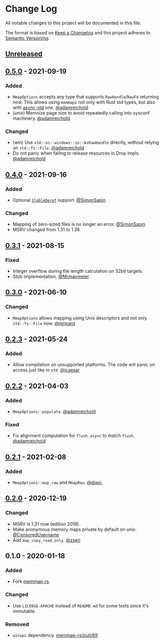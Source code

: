 # Change Log
All notable changes to this project will be documented in this file.

The format is based on [Keep a Changelog](http://keepachangelog.com/)
and this project adheres to [Semantic Versioning](http://semver.org/).

## [Unreleased]

## [0.5.0] - 2021-09-19
### Added
- `MmapOptions` accepts any type that supports `RawHandle`/`RawFd` returning now.
  This allows using `memmap2` not only with Rust std types, but also with
  [async-std](https://github.com/async-rs/async-std) one.
  [@adamreichold](https://github.com/adamreichold)
- (unix) Memoize page size to avoid repeatedly calling into sysconf machinery.
  [@adamreichold](https://github.com/adamreichold)

### Changed
- (win) Use `std::os::windows::io::AsRawHandle` directly, without relying on `std::fs::File`.
  [@adamreichold](https://github.com/adamreichold)
- Do not panic when failing to release resources in Drop impls.
  [@adamreichold](https://github.com/adamreichold)

## [0.4.0] - 2021-09-16
### Added
- Optional [`StableDeref`](https://github.com/storyyeller/stable_deref_trait) support.
  [@SimonSapin](https://github.com/SimonSapin)

### Changed
- Mapping of zero-sized files is no longer an error.
  [@SimonSapin](https://github.com/SimonSapin)
- MSRV changed from 1.31 to 1.36

## [0.3.1] - 2021-08-15
### Fixed
- Integer overflow during file length calculation on 32bit targets.
- Stub implementation. [@Mrmaxmeier](https://github.com/Mrmaxmeier)

## [0.3.0] - 2021-06-10
### Changed
- `MmapOptions` allows mapping using Unix descriptors and not only `std::fs::File` now.
  [@mripard](https://github.com/mripard)

## [0.2.3] - 2021-05-24
### Added
- Allow compilation on unsupported platforms.
  The code will panic on access just like in `std`.
  [@jcaesar](https://github.com/jcaesar)

## [0.2.2] - 2021-04-03
### Added
- `MmapOptions::populate`. [@adamreichold](https://github.com/adamreichold)

### Fixed
- Fix alignment computation for `flush_async` to match `flush`.
  [@adamreichold](https://github.com/adamreichold)

## [0.2.1] - 2021-02-08
### Added
- `MmapOptions::map_raw` and `MmapRaw`. [@diwic](https://github.com/diwic)

## [0.2.0] - 2020-12-19
### Changed
- MSRV is 1.31 now (edition 2018).
- Make anonymous memory maps private by default on unix. [@CensoredUsername](https://github.com/CensoredUsername)
- Add `map_copy_read_only`. [@zseri](https://github.com/zseri)

## 0.1.0 - 2020-01-18
### Added
- Fork [memmap-rs](https://github.com/danburkert/memmap-rs).

### Changed
- Use `LICENSE-APACHE` instead of `README.md` for some tests since it's immutable.

### Removed
- `winapi` dependency. [memmap-rs/pull/89](https://github.com/danburkert/memmap-rs/pull/89)

[Unreleased]: https://github.com/RazrFalcon/memmap2-rs/compare/v0.5.0...HEAD
[0.5.0]: https://github.com/RazrFalcon/memmap2-rs/compare/v0.4.0...v0.5.0
[0.4.0]: https://github.com/RazrFalcon/memmap2-rs/compare/v0.3.1...v0.4.0
[0.3.1]: https://github.com/RazrFalcon/memmap2-rs/compare/v0.3.0...v0.3.1
[0.3.0]: https://github.com/RazrFalcon/memmap2-rs/compare/v0.2.3...v0.3.0
[0.2.3]: https://github.com/RazrFalcon/memmap2-rs/compare/v0.2.2...v0.2.3
[0.2.2]: https://github.com/RazrFalcon/memmap2-rs/compare/v0.2.1...v0.2.2
[0.2.1]: https://github.com/RazrFalcon/memmap2-rs/compare/v0.2.0...v0.2.1
[0.2.0]: https://github.com/RazrFalcon/memmap2-rs/compare/v0.1.0...v0.2.0
